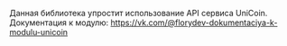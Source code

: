 Данная библиотека упростит использование API сервиса UniCoin.
Документация к модулю: https://vk.com/@florydev-dokumentaciya-k-modulu-unicoin